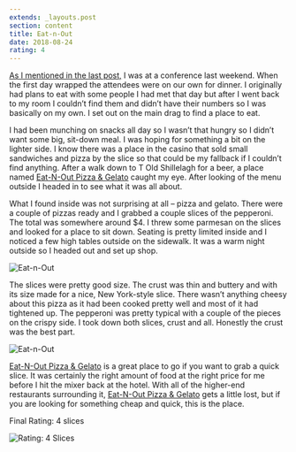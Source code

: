 ```yaml
---
extends: _layouts.post
section: content
title: Eat-n-Out
date: 2018-08-24
rating: 4
---
```


[As I mentioned in the last post,](http://joeymarinara.com/post/179217132129/basil-leaf-pizza) I was at a conference last weekend. When the first day wrapped the attendees were on our own for dinner. I originally had plans to eat with some people I had met that day but after I went back to my room I couldn’t find them and didn’t have their numbers so I was basically on my own. I set out on the main drag to find a place to eat.

I had been munching on snacks all day so I wasn’t that hungry so I didn’t want some big, sit-down meal. I was hoping for something a bit on the lighter side. I know there was a place in the casino that sold small sandwiches and pizza by the slice so that could be my fallback if I couldn’t find anything. After a walk down to T Old Shillelagh for a beer, a place named [Eat-N-Out Pizza & Gelato](https://www.eat-n-outpizzagelato.com/) caught my eye. After looking of the menu outside I headed in to see what it was all about.

What I found inside was not surprising at all – pizza and gelato. There were a couple of pizzas ready and I grabbed a couple slices of the pepperoni. The total was somewhere around $4. I threw some parmesan on the slices and looked for a place to sit down. Seating is pretty limited inside and I noticed a few high tables outside on the sidewalk. It was a warm night outside so I headed out and set up shop.

![Eat-n-Out](https://farm2.staticflickr.com/1819/44155536801_45bff6af80.jpg)

The slices were pretty good size. The crust was thin and buttery and with its size made for a nice, New York-style slice. There wasn’t anything cheesy about this pizza as it had been cooked pretty well and most of it had tightened up. The pepperoni was pretty typical with a couple of the pieces on the crispy side. I took down both slices, crust and all. Honestly the crust was the best part.

![Eat-n-Out](https://farm2.staticflickr.com/1868/29218125907_39dcdc08d1.jpg)

[Eat-N-Out Pizza & Gelato](https://www.eat-n-outpizzagelato.com/) is a great place to go if you want to grab a quick slice. It was certainly the right amount of food at the right price for me before I hit the mixer back at the hotel. With all of the higher-end restaurants surrounding it, [Eat-N-Out Pizza & Gelato](https://www.eat-n-outpizzagelato.com/) gets a little lost, but if you are looking for something cheap and quick, this is the place.

Final Rating: 4 slices

![Rating: 4 Slices](/assets/img/pizza4_sm.jpg)